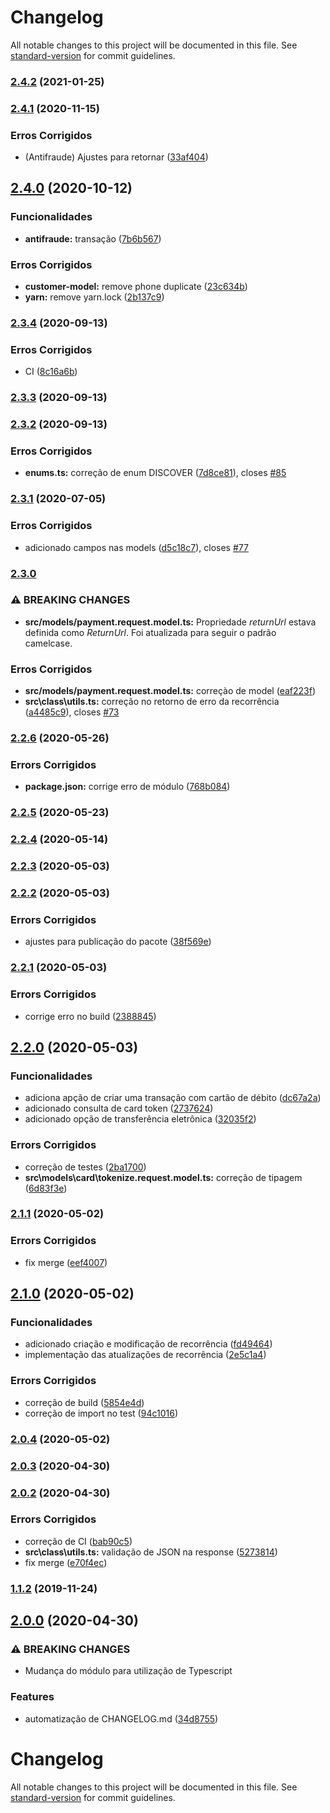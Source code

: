 # Changelog

All notable changes to this project will be documented in this file. See [standard-version](https://github.com/conventional-changelog/standard-version) for commit guidelines.

### [2.4.2](https://github.com/banzeh/cielo/compare/v2.4.1...v2.4.2) (2021-01-25)

### [2.4.1](https://github.com/banzeh/cielo/compare/v2.4.0...v2.4.1) (2020-11-15)


### Erros Corrigidos

* (Antifraude) Ajustes para retornar ([33af404](https://github.com/banzeh/cielo/commit/33af404c03d13129840743f780243a6b58df90f9))

## [2.4.0](https://github.com/banzeh/cielo/compare/v2.3.4...v2.4.0) (2020-10-12)


### Funcionalidades

* **antifraude:** transação ([7b6b567](https://github.com/banzeh/cielo/commit/7b6b567b8991b7e2520f1d97191c93132d554c74))


### Erros Corrigidos

* **customer-model:** remove phone duplicate ([23c634b](https://github.com/banzeh/cielo/commit/23c634b0017e42ed43ccb09805ecc5350c4f11bd))
* **yarn:** remove yarn.lock ([2b137c9](https://github.com/banzeh/cielo/commit/2b137c9ac4ea574e918731aed2caa40c79cd1ff0))

### [2.3.4](https://github.com/banzeh/cielo/compare/v2.3.3...v2.3.4) (2020-09-13)


### Erros Corrigidos

* CI ([8c16a6b](https://github.com/banzeh/cielo/commit/8c16a6bc2cec0c6d6174b9757565fe8c057f472f))

### [2.3.3](https://github.com/banzeh/cielo/compare/v2.3.2...v2.3.3) (2020-09-13)

### [2.3.2](https://github.com/banzeh/cielo/compare/v2.3.1...v2.3.2) (2020-09-13)


### Erros Corrigidos

* **enums.ts:** correção de enum DISCOVER ([7d8ce81](https://github.com/banzeh/cielo/commit/7d8ce81ab5c3e927da15006d1ac1edca7878507b)), closes [#85](https://github.com/banzeh/cielo/issues/85)

### [2.3.1](https://github.com/banzeh/cielo/compare/v2.3.0...v2.3.1) (2020-07-05)


### Erros Corrigidos

* adicionado campos nas models ([d5c18c7](https://github.com/banzeh/cielo/commit/d5c18c757e74a34a19b3faeded2f6c1240b780d1)), closes [#77](https://github.com/banzeh/cielo/issues/77)

### [2.3.0](https://github.com/banzeh/cielo/compare/v2.2.6...v2.3.0)

### ⚠ BREAKING CHANGES

* **src/models/payment.request.model.ts:** Propriedade *returnUrl* estava definida como *ReturnUrl*. Foi atualizada para
seguir o padrão camelcase.

### Erros Corrigidos

* **src/models/payment.request.model.ts:** correçào de model ([eaf223f](https://github.com/banzeh/cielo/commit/eaf223f77984f43b0ee69a28a1bbc7784af27303))
* **src\class\utils.ts:** correção no retorno de erro da recorrência ([a4485c9](https://github.com/banzeh/cielo/commit/a4485c94b9d7e3be4b33deabc93add19af7fa794)), closes [#73](https://github.com/banzeh/cielo/issues/73)

### [2.2.6](https://github.com/banzeh/cielo/compare/v2.2.4...v2.2.6) (2020-05-26)


### Errors Corrigidos

* **package.json:** corrige erro de módulo ([768b084](https://github.com/banzeh/cielo/commit/768b084295c50186b5f74533071427909acdea01))

### [2.2.5](https://github.com/banzeh/cielo/compare/v2.2.4...v2.2.5) (2020-05-23)

### [2.2.4](https://github.com/banzeh/cielo/compare/v2.2.3...v2.2.4) (2020-05-14)

### [2.2.3](https://github.com/banzeh/cielo/compare/v2.2.2...v2.2.3) (2020-05-03)

### [2.2.2](https://github.com/banzeh/cielo/compare/v2.2.1...v2.2.2) (2020-05-03)


### Errors Corrigidos

* ajustes para publicação do pacote ([38f569e](https://github.com/banzeh/cielo/commit/38f569e35a58f2c236ed82ae09f45c4cd677b05a))

### [2.2.1](https://github.com/banzeh/cielo/compare/v2.2.0...v2.2.1) (2020-05-03)


### Errors Corrigidos

* corrige erro no build ([2388845](https://github.com/banzeh/cielo/commit/23888457ae93c037f04165dd27b16b5a7b9ffab8))

## [2.2.0](https://github.com/banzeh/cielo/compare/v2.1.1...v2.2.0) (2020-05-03)


### Funcionalidades

* adiciona apção de criar uma transação com cartão de débito ([dc67a2a](https://github.com/banzeh/cielo/commit/dc67a2ad91e46477a3322ba982fa169e21c06f25))
* adicionado consulta de card token ([2737624](https://github.com/banzeh/cielo/commit/273762456ddbc3173568a012a55342dd464f29d3))
* adicionado opção de transferência eletrônica ([32035f2](https://github.com/banzeh/cielo/commit/32035f25801bfc8774efaa69d1504891b55d8b53))


### Errors Corrigidos

* correção de testes ([2ba1700](https://github.com/banzeh/cielo/commit/2ba17004e66379718f9f42955a16e328c4d282fe))
* **src\models\card\tokenize.request.model.ts:** correção de tipagem ([6d83f3e](https://github.com/banzeh/cielo/commit/6d83f3e150c0152c567ff7a63e5cb6ed3b3501ca))

### [2.1.1](https://github.com/banzeh/cielo/compare/v2.1.0...v2.1.1) (2020-05-02)


### Errors Corrigidos

* fix merge ([eef4007](https://github.com/banzeh/cielo/commit/eef400771e5f628db3927298e873bfad83b35e25))

## [2.1.0](https://github.com/banzeh/cielo/compare/v2.0.4...v2.1.0) (2020-05-02)


### Funcionalidades

* adicionado criação e modificação de recorrência ([fd49464](https://github.com/banzeh/cielo/commit/fd49464723a09a54b39c4bdf79749eddf58db830))
* implementação das atualizações de recorrência ([2e5c1a4](https://github.com/banzeh/cielo/commit/2e5c1a476c7dfba33179a0816706d5cb687d6a34))


### Errors Corrigidos

* correção de build ([5854e4d](https://github.com/banzeh/cielo/commit/5854e4d7c1c926b79fbfaf60a92bbb33fcc1fe6b))
* correção de import no test ([94c1016](https://github.com/banzeh/cielo/commit/94c101643429cbc08d5fb9662a24c9ac29a821f3))

### [2.0.4](https://github.com/banzeh/cielo/compare/v2.0.3...v2.0.4) (2020-05-02)

### [2.0.3](https://github.com/banzeh/cielo/compare/v2.0.2...v2.0.3) (2020-04-30)

### [2.0.2](https://github.com/banzeh/cielo/compare/v2.0.0...v2.0.2) (2020-04-30)


### Errors Corrigidos

* correção de CI ([bab90c5](https://github.com/banzeh/cielo/commit/bab90c526bd7c95bad0b66253c3bd7d25dbe2712))
* **src\class\utils.ts:** validação de JSON na response ([5273814](https://github.com/banzeh/cielo/commit/527381446423498b75bd7841da397b895eececb6))
* fix merge ([e70f4ec](https://github.com/banzeh/cielo/commit/e70f4ec7959ba4bfc6bee05a9a4d71d351f07783))

### [1.1.2](https://github.com/banzeh/cielo/compare/v1.1.1...v1.1.2) (2019-11-24)

## [2.0.0](https://github.com/banzeh/cielo/compare/v1.1.1...v2.0.0) (2020-04-30)


### ⚠ BREAKING CHANGES

* Mudança do módulo para utilização de Typescript

### Features

* automatização de CHANGELOG.md ([34d8755](https://github.com/banzeh/cielo/commit/34d8755507c86f639116f66510a1df39394c1078))

# Changelog

All notable changes to this project will be documented in this file. See [standard-version](https://github.com/conventional-changelog/standard-version) for commit guidelines.
